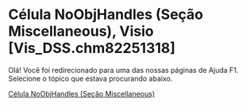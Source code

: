 
# Célula NoObjHandles (Seção Miscellaneous), Visio [Vis_DSS.chm82251318]

Olá! Você foi redirecionado para uma das nossas páginas de Ajuda F1. Selecione o tópico que estava procurando abaixo.

[Célula NoObjHandles (Seção Miscellaneous)](http://msdn.microsoft.com/library/8e1c8c8f-4ed0-0f53-f93f-3a264edc02bd%28Office.15%29.aspx)
